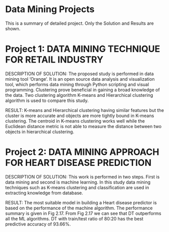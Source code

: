 # Data Mining Projects
This is a summary of detailed project. Only the Solution and Results are shown.

# Project 1: DATA MINING TECHNIQUE FOR RETAIL INDUSTRY

DESCRIPTION OF SOLUTION: The proposed study is performed in data mining tool ‘Orange’. It is an open source data analysis and visualization tool, which performs data mining through Python scripting and visual programming. Clustering prove beneficial in gaining a broad knowledge of the data. Two clustering algorithm K-means and Hierarchical clustering algorithm is used to compare this study.

RESULT: K-means and Hierarchical clustering having similar features but the cluster is more accurate and objects are more tightly bound in K-means clustering. The centroid in K-means clustering works well while the Euclidean distance metric is not able to measure the distance between two objects in hierarchical clustering.

# Project 2: DATA MINING APPROACH FOR HEART DISEASE PREDICTION

DESCRIPTION OF SOLUTION: This work is performed in two steps. First is data mining and second is machine learning. In this study data mining techniques such as K-means clustering and classification are used in extracting knowledge from database.

RESULT: The most suitable model in building a Heart disease predictor is based on the performance of the machine algorithm. The performance summary is given in Fig 2.17. From Fig 2.17 we can see that DT outperforms all the ML algorithms. DT with train/test ratio of 80:20 has the best predictive accuracy of 93.66%.
